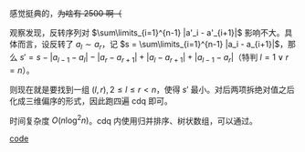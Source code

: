 感觉挺典的，~~为啥有 2500 啊（~~

观察发现，反转序列对 $\sum\limits_{i=1}^{n-1} |a'_i - a'_{i+1}|$ 影响不大。具体而言，设反转了 $a_l \sim a_r$，记 $s = \sum\limits_{i=1}^{n-1} |a_i - a_{i+1}|$，那么 $s' = s - |a_{l-1} - a_l| - |a_r - a_{r+1}| + |a_l - a_{r+1}| + |a_{l-1} - a_r|$（特判 $l = 1 \lor r = n$）。

则现在就是要找到一组 $(l,r), 2 \le l \le r < n$，使得 $s'$ 最小。对后两项拆绝对值之后化成三维偏序的形式，因此跑四遍 cdq 即可。

时间复杂度 $O(n \log^2 n)$。cdq 内使用归并排序、树状数组，可以通过。

[code](https://atcoder.jp/contests/arc119/submissions/41098176)